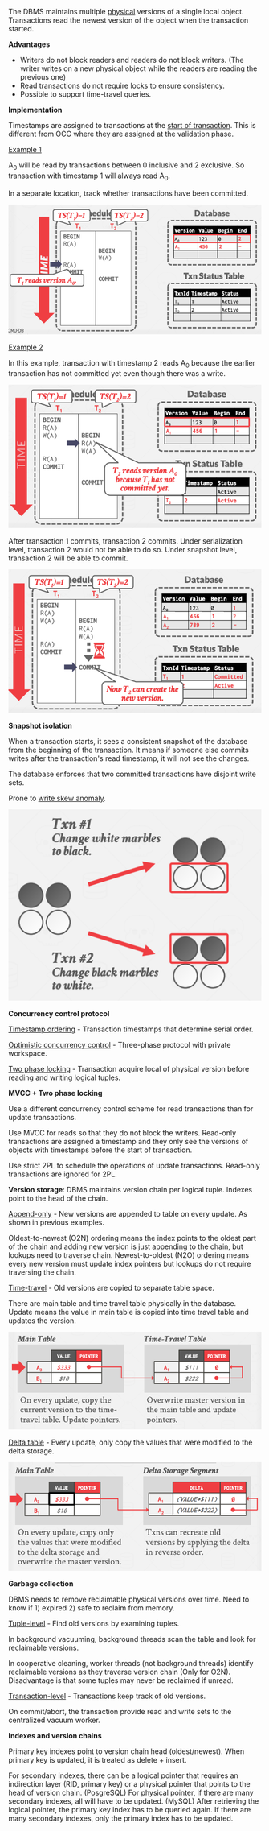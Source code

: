 The DBMS maintains multiple <u>physical</u> versions of a single local object. Transactions read the newest version of the object when the transaction started.

**Advantages**

- Writers do not block readers and readers do not block writers. (The writer writes on a new physical object while the readers are reading the previous one)
- Read transactions do not require locks to ensure consistency.
- Possible to support time-travel queries.

**Implementation**

Timestamps are assigned to transactions at the <u>start of transaction</u>. This is different from OCC where they are assigned at the validation phase.

<u>Example 1</u>

A<sub>0</sub> will be read by transactions between 0 inclusive and 2 exclusive. So transaction with timestamp 1 will always read A<sub>0</sub>.

In a separate location, track whether transactions have been committed.

![](images/Pasted%20image%2020221108130317.png)

<u>Example 2</u>

In this example, transaction with timestamp 2 reads A<sub>0</sub> because the earlier transaction has not committed yet even though there was a write.

![](images/Pasted%20image%2020221108131741.png) 

After transaction 1 commits, transaction 2 commits. Under serialization level, transaction 2 would not be able to do so. Under snapshot level, transaction 2 will be able to commit.

![](images/Pasted%20image%2020221108132322.png)

**Snapshot isolation**

When a transaction starts, it sees a consistent snapshot of the database from the beginning of the transaction. It means if someone else commits writes after the transaction's read timestamp, it will not see the changes.

The database enforces that two committed transactions have disjoint write sets.

Prone to <u>write skew anomaly</u>.

![](images/Pasted%20image%2020221123193752.png)

**Concurrency control protocol**

<u>Timestamp ordering</u> - Transaction timestamps that determine serial order.

<u>Optimistic concurrency control</u> - Three-phase protocol with private workspace.

<u>Two phase locking</u> - Transaction acquire local of physical version before reading and writing logical tuples.

**MVCC + Two phase locking**

Use a different concurrency control scheme for read transactions than for update transactions.

Use MVCC for reads so that they do not block the writers. Read-only transactions are assigned a timestamp and they only see the versions of objects with timestamps before the start of transaction.

Use strict 2PL to schedule the operations of update transactions. Read-only transactions are ignored for 2PL.

**Version storage**: DBMS maintains version chain per logical tuple. Indexes point to the head of the chain.

<u>Append-only</u> - New versions are appended to table on every update. As shown in previous examples.

Oldest-to-newest (O2N) ordering means the index points to the oldest part of the chain and adding new version is just appending to the chain, but lookups need to traverse chain. Newest-to-oldest (N2O) ordering means every new version must update index pointers but lookups do not require traversing the chain.

<u>Time-travel</u> - Old versions are copied to separate table space.

There are main table and time travel table physically in the database. Update means the value in main table is copied into time travel table and updates the version.

![](images/Pasted%20image%2020221110145610.png)

<u>Delta table</u> - Every update, only copy the values that were modified to the delta storage.

![](images/Pasted%20image%2020221110145916.png)

**Garbage collection**

DBMS needs to remove reclaimable physical versions over time. Need to know if 1) expired 2) safe to reclaim from memory.

<u>Tuple-level</u> - Find old versions by examining tuples.

In background vacuuming, background threads scan the table and look for reclaimable versions.

In cooperative cleaning, worker threads (not background threads) identify reclaimable versions as they traverse version chain (Only for O2N). Disadvantage is that some tuples may never be reclaimed if unread.

<u>Transaction-level</u> - Transactions keep track of old versions.

On commit/abort, the transaction provide read and write sets to the centralized vacuum worker.

**Indexes and version chains**

Primary key indexes point to version chain head (oldest/newest). When primary key is updated, it is treated as delete + insert.

For secondary indexes, there can be a logical pointer that requires an indirection layer (RID, primary key) or a physical pointer that points to the head of version chain. (PosgreSQL) For physical pointer, if there are many secondary indexes, all will have to be updated. (MySQL) After retrieving the logical pointer, the primary key index has to be queried again. If there are many secondary indexes, only the primary index has to be updated.

